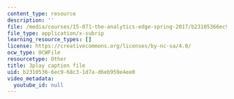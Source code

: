 ```yaml
---
content_type: resource
description: ''
file: /media/courses/15-071-the-analytics-edge-spring-2017/b23105366ec968c31d7ad6eb959e4ee0_7MAVWhOUTGU.srt
file_type: application/x-subrip
learning_resource_types: []
license: https://creativecommons.org/licenses/by-nc-sa/4.0/
ocw_type: OCWFile
resourcetype: Other
title: 3play caption file
uid: b2310536-6ec9-68c3-1d7a-d6eb959e4ee0
video_metadata:
  youtube_id: null
---
```

